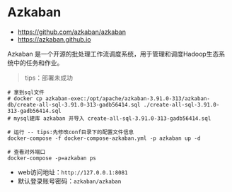 # Azkaban

- https://github.com/azkaban/azkaban
- https://azkaban.github.io

Azkaban 是一个开源的批处理工作流调度系统，用于管理和调度Hadoop生态系统中的任务和作业。

> tips：部署未成功

```shell
# 拿到sql文件
# docker cp azkaban-exec:/opt/apache/azkaban-3.91.0-313/azkaban-db/create-all-sql-3.91.0-313-gadb56414.sql ./create-all-sql-3.91.0-313-gadb56414.sql
# mysql建库 azkaban 并导入 create-all-sql-3.91.0-313-gadb56414.sql

# 运行 -- tips:先修改conf目录下的配置文件信息
docker-compose -f docker-compose-azkaban.yml -p azkaban up -d

# 查看对外端口
docker-compose -p=azkaban ps
```

- web访问地址：`http://127.0.0.1:8081`
- 默认登录账号密码：`azkaban/azkaban`

